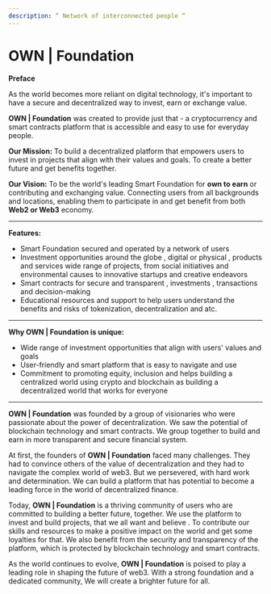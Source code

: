 ```yaml
---
description: “ Network of interconnected people “
---
```


# OWN | Foundation

**Preface**&#x20;

As the world becomes more reliant on digital technology, it's important to have a secure and decentralized way to invest, earn or exchange value.  &#x20;

**OWN | Foundation** was created to provide just that - a cryptocurrency and smart contracts platform that is accessible and easy to use for everyday people.

**Our Mission:** To build a decentralized platform that empowers users to invest in projects that align with their values and goals. To create a better future and get benefits together.

**Our Vision:** To be the world's leading Smart Foundation for **own to earn** or contributing and exchanging value.  Connecting users from all backgrounds and locations, enabling them to participate in and get benefit from both **Web2 or Web3** economy.

****

**Features:**

* Smart Foundation secured and operated by a network of users
* Investment opportunities around the globe , digital or physical , products and services wide range of projects, from social initiatives and environmental causes to innovative startups and creative endeavors
* Smart contracts for secure and transparent , investments , transactions and decision-making
* Educational resources and support to help users understand the benefits and risks of tokenization, decentralization and atc.

****

**Why OWN | Foundation is unique:**

* Wide range of investment opportunities that align with users' values and goals
* User-friendly and smart platform that is easy to navigate and use
* Commitment to promoting equity, inclusion and helps building a centralized world using crypto and blockchain as building  a decentralized world that works for everyone

****

**OWN | Foundation** was founded by a group of visionaries who were passionate about the power of decentralization. We saw the potential of blockchain technology and smart contracts. We group together to build and earn in more transparent and secure financial system.

At first, the founders of **OWN | Foundation** faced many challenges. They had to convince others of the value of decentralization and they had to navigate the complex world of web3. But we persevered, with hard work and determination. We can build a platform that has potential to become a leading force in the world of decentralized finance.

Today, **OWN | Foundation** is a thriving community of users who are committed to building a better future, together. We use the platform to invest and build projects, that we all want and believe . To contribute our skills and resources to make a positive impact on the world and get some loyalties for that. We also benefit from the security and transparency of the platform, which is protected by blockchain technology and smart contracts.

As the world continues to evolve, **OWN | Foundation** is poised to play a leading role in shaping the future of web3. With a strong foundation and a dedicated community, We will create a brighter future for all.
